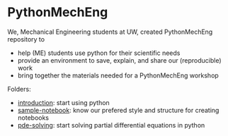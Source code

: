 # PythonMechEng

We, Mechanical Engineering students at UW, created PythonMechEng repository to
- help (ME) students use python for their scientific needs
- provide an environment to save, explain, and share our (reproducible) work
- bring together the materials needed for a PythonMechEng workshop

Folders:
- [introduction](https://github.com/amirhamini/PythonMechEng/tree/master/introduction): start using python
- [sample-notebook](https://github.com/amirhamini/PythonMechEng/tree/master/sample-notebook): know our prefered style and structure for creating notebooks
- [pde-solving](https://github.com/amirhamini/PythonMechEng/tree/master/pde-solving): start solving partial differential equations in python


